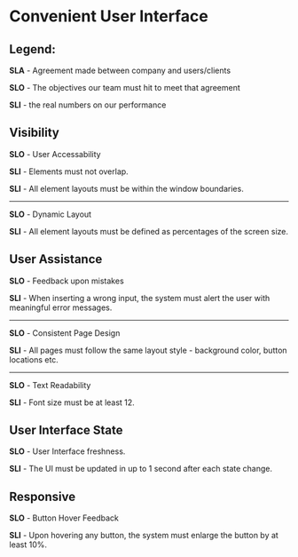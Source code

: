 # Convenient User Interface
## Legend:
**SLA** - Agreement made between company and users/clients

**SLO** - The objectives our team must hit to meet that agreement

**SLI** - the real numbers on our performance

## Visibility
**SLO** - User Accessability

**SLI** - Elements must not overlap.

**SLI** - All element layouts must be within the window boundaries.

---
**SLO** - Dynamic Layout

**SLI** - All element layouts must be defined as percentages of the screen size.

## User Assistance
**SLO** - Feedback upon mistakes

**SLI** - When inserting a wrong input, the system must alert the user with meaningful error messages.

---
**SLO** - Consistent Page Design

**SLI** - All pages must follow the same layout style - background color, button locations etc.

---
**SLO** - Text Readability

**SLI** - Font size must be at least 12.

## User Interface State
**SLO** - User Interface freshness.

**SLI** - The UI must be updated in up to 1 second after each state change.

## Responsive
**SLO** - Button Hover Feedback

**SLI** - Upon hovering any button, the system must enlarge the button by at least 10%.
